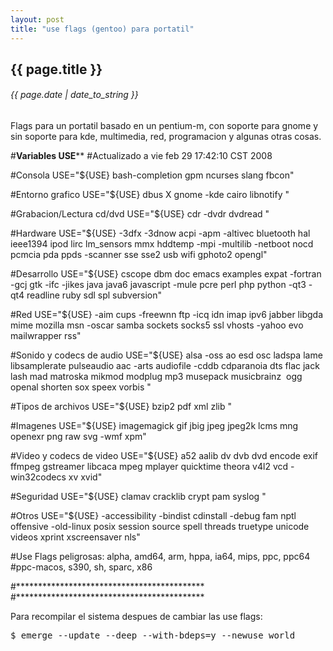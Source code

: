 ```yaml
---
layout: post
title: "use flags (gentoo) para portatil"
---
```


## {{ page.title }}
###### {{ page.date | date_to_string }}

Flags para un portatil basado en un pentium-m, con soporte para gnome y sin soporte para kde, multimedia, red, programacion y algunas otras cosas.

  #**************Variables USE****************
  #Actualizado a vie feb 29 17:42:10 CST 2008
  
  #Consola
  USE="${USE} bash-completion gpm ncurses slang fbcon"
  
  #Entorno grafico
  USE="${USE} dbus X gnome -kde cairo libnotify "
  
  #Grabacion/Lectura cd/dvd
  USE="${USE} cdr -dvdr dvdread "
  
  #Hardware
  USE="${USE} -3dfx -3dnow acpi -apm -altivec bluetooth hal ieee1394 ipod lirc lm_sensors
  mmx hddtemp -mpi -multilib -netboot nocd pcmcia pda ppds -scanner sse sse2 usb wifi
  gphoto2 opengl"
  
  #Desarrollo
  USE="${USE} cscope dbm doc emacs examples expat -fortran -gcj gtk -ifc -jikes java java6
  javascript -mule pcre perl php python -qt3 -qt4 readline ruby sdl spl subversion"
  
  #Red
  USE="${USE} -aim cups -freewnn ftp -icq idn imap ipv6 jabber libgda mime mozilla msn -oscar
  samba sockets socks5 ssl vhosts -yahoo evo mailwrapper rss"
  
  #Sonido y codecs de audio
  USE="${USE} alsa -oss ao esd osc ladspa lame libsamplerate pulseaudio aac -arts audiofile
  -cddb cdparanoia dts flac jack lash mad matroska mikmod modplug mp3 musepack musicbrainz&nbsp; ogg openal shorten sox speex vorbis "
  
  #Tipos de archivos
  USE="${USE} bzip2 pdf xml zlib "
  
  #Imagenes
  USE="${USE} imagemagick gif jbig jpeg jpeg2k lcms mng openexr png raw svg -wmf xpm"
  
  #Video y codecs de video
  USE="${USE} a52 aalib dv dvb dvd encode exif ffmpeg gstreamer libcaca mpeg mplayer quicktime theora v4l2 vcd -win32codecs xv xvid"
  
  #Seguridad
  USE="${USE} clamav cracklib crypt pam syslog "
  
  #Otros
  USE="${USE} -accessibility -bindist cdinstall -debug fam nptl offensive -old-linux posix session
  source spell threads truetype unicode videos xprint xscreensaver nls"
  
  #Use Flags peligrosas: alpha, amd64, arm, hppa, ia64, mips, ppc, ppc64
  #ppc-macos, s390, sh, sparc, x86 
  
  #*******************************************
  #*******************************************
        
Para recompilar el sistema despues de cambiar las use flags:

<pre class="sh_sh">
$ emerge --update --deep --with-bdeps=y --newuse world
</pre>
